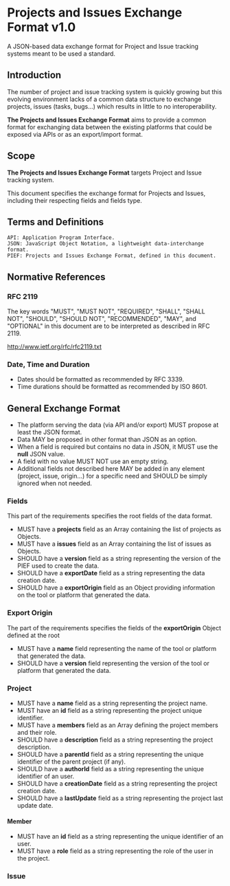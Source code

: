 # Projects and Issues Exchange Format v1.0

A JSON-based data exchange format for Project and Issue tracking systems meant to be used a standard.

## Introduction

The number of project and issue tracking system is quickly growing but this evolving environment
lacks of a common data structure to exchange projects, issues (tasks, bugs...)
which results in little to no interoperability.

**The Projects and Issues Exchange Format** aims to provide a common format for exchanging data between
the existing platforms that could be exposed via APIs or as an export/import format.

## Scope

**The Projects and Issues Exchange Format** targets Project and Issue tracking system.

This document specifies the exchange format for Projects and Issues,
including their respecting fields and fields type.

## Terms and Definitions

    API: Application Program Interface.
    JSON: JavaScript Object Notation, a lightweight data-interchange format.
    PIEF: Projects and Issues Exchange Format, defined in this document.

## Normative References

### RFC 2119

The key words "MUST", "MUST NOT", "REQUIRED", "SHALL", "SHALL
NOT", "SHOULD", "SHOULD NOT", "RECOMMENDED",  "MAY", and
"OPTIONAL" in this document are to be interpreted as described in
RFC 2119.

http://www.ietf.org/rfc/rfc2119.txt

### Date, Time and Duration

* Dates should be formatted as recommended by RFC 3339.
* Time durations should be formatted as recommended by ISO 8601.

## General Exchange Format

* The platform serving the data (via API and/or export) MUST propose at least the JSON format.
* Data MAY be proposed in other format than JSON as an option.
* When a field is required but contains no data in JSON, it MUST use the **null** JSON value.
* A field with no value MUST NOT use an empty string.
* Additional fields not described here MAY be added in any element (project, issue, origin...) for a specific need and SHOULD be simply ignored when not needed.

### Fields

This part of the requirements specifies the root fields of the data format.

* MUST have a **projects** field as an Array containing the list of projects as Objects.
* MUST have a **issues** field as an Array containing the list of issues as Objects.
* SHOULD have a **version** field as a string representing the version of the PIEF used to create the data.
* SHOULD have a **exportDate** field as a string representing the data creation date.
* SHOULD have a **exportOrigin** field as an Object providing information on the tool or platform that generated the data.

### Export Origin

The part of the requirements specifies the fields of the **exportOrigin** Object defined at the root

* MUST have a **name** field representing the name of the tool or platform that generated the data.
* SHOULD have a **version** field representing the version of the tool or platform that generated the data.

### Project

* MUST have a **name** field as a string representing the project name.
* MUST have an **id** field as a string representing the project unique identifier.
* MUST have a **members** field as an Array defining the project members and their role.
* SHOULD have a **description** field as a string representing the project description.
* SHOULD have a **parentId** field as a string representing the unique identifier of the parent project (if any).
* SHOULD have a **authorId** field as a string representing the unique identifier of an user.
* SHOULD have a **creationDate** field as a string representing the project creation date.
* SHOULD have a **lastUpdate** field as a string representing the project last update date.

#### Member

* MUST have an **id** field as a string representing the unique identifier of an user.
* MUST have a **role** field as a string representing the role of the user in the project.

### Issue
